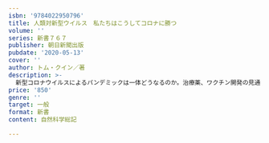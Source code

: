 ```yaml
---
isbn: '9784022950796'
title: 人類対新型ウイルス　私たちはこうしてコロナに勝つ
volume: ''
series: 新書７６７
publisher: 朝日新聞出版
pubdate: '2020-05-13'
cover: ''
author: トム・クイン／著
description: >-
  新型コロナウイルスによるパンデミックは一体どうなるのか。治療薬、ワクチン開発の見通しは？集団抗体は？人類は有史以来、未知のウイルスとの戦いを繰り返してきた。１世紀前のスペイン風邪では世界中で５０００万人以上の死者を出したとも。英国人ジャーナリスト・社会史家の著者は近代以降のウイルスとの攻防をつぶさに検証し、今日のパンデミックを予想していた。本書は「予言の書」として再刊が待たれていた。人類は、このパンデミックにどう勝つのかを示す。さらに日本語版補遺として、医療ジャーナリスト、塚﨑朝子氏が新型コロナウイルス、治療薬アビガンなどの最新情報を寄稿している。目次より　序　伝染病の始まり／第１章　ウイルスとは何か／第２章　迷信の時代―古代～17世紀／第３章　理性の時代ー18世紀／第４章　狭まりゆく世界―19世紀／第５章　世界最悪のパンデミック―１０１８年「スペイン風邪」／第６章　嵐の後／第７章　変異する敵―１９５７年「アジア風邪」と１９６８年「香港風邪」／第８章　種の壁を越えるウイルス―鳥インフルエンザ／第９章　治療法を求めて／補章　新型コロナに立ち向かう　塚﨑朝子
price: '850'
genre: ''
target: 一般
format: 新書
content: 自然科学総記

---
```

